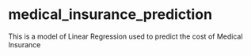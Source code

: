 # medical_insurance_prediction
This is a model of Linear Regression used to predict the cost of Medical Insurance
